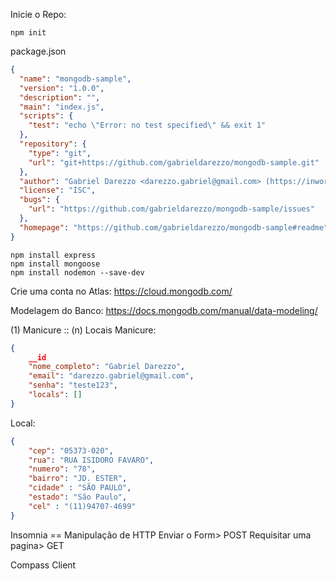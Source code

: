 Inicie o Repo: 
```shell
npm init
```

package.json
```json
{
  "name": "mongodb-sample",
  "version": "1.0.0",
  "description": "",
  "main": "index.js",
  "scripts": {
    "test": "echo \"Error: no test specified\" && exit 1"
  },
  "repository": {
    "type": "git",
    "url": "git+https://github.com/gabrieldarezzo/mongodb-sample.git"
  },
  "author": "Gabriel Darezzo <darezzo.gabriel@gmail.com> (https://inwork.com.br/)",
  "license": "ISC",
  "bugs": {
    "url": "https://github.com/gabrieldarezzo/mongodb-sample/issues"
  },
  "homepage": "https://github.com/gabrieldarezzo/mongodb-sample#readme"  
}
```


```shell
npm install express
npm install mongoose
npm install nodemon --save-dev
```


Crie uma conta no Atlas:
https://cloud.mongodb.com/



Modelagem do Banco:
https://docs.mongodb.com/manual/data-modeling/


(1) Manicure :: (n) Locais
Manicure:
```json
{
    __id
    "nome_completo": "Gabriel Darezzo",
    "email": "darezzo.gabriel@gmail.com",
    "senha": "teste123",
    "locals": []
}
```

Local:
```json
{
    "cep": "05373-020",
    "rua": "RUA ISIDORO FAVARO",
    "numero": "78",
    "bairro": "JD. ESTER",
    "cidade" : "SÃO PAULO",
    "estado": "São Paulo",
    "cel" : "(11)94707-4699"
}
```

Insomnia == Manipulação de HTTP 
Enviar o Form> POST 
Requisitar uma pagina> GET


Compass Client